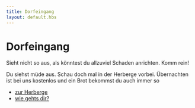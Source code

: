 ```yaml
---
title: Dorfeingang
layout: default.hbs
---
```


# Dorfeingang

Sieht nicht so aus, als könntest du allzuviel Schaden anrichten. Komm rein!

Du siehst müde aus. Schau doch mal in der Herberge vorbei.
Übernachten ist bei uns kostenlos und ein Brot bekommst du auch immer so

* [zur Herberge](/herberge/index)
* [wie gehts dir?](/dorfeingang/befinden)